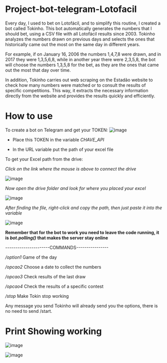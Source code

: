 # Project-bot-telegram-Lotofacil

Every day, I used to bet on Lotofácil, and to simplify this routine, I created a bot called Tokinho. This bot automatically generates the numbers that I should bet, using a CSV file with all Lotofácil results since 2003. Tokinho analyzes the numbers drawn on previous days and selects the ones that historically came out the most on the same day in different years.

For example, if on January 16, 2006 the numbers 1,4,7,8 were drawn, and in 2017 they were 1,3,5,6,8, while in another year there were 2,3,5,8, the bot will choose the numbers 1,3,5,8 for the bet, as they are the ones that came out the most that day over time.

In addition, Tokinho carries out web scraping on the Estadão website to check how many numbers were matched or to consult the results of specific competitions. This way, it extracts the necessary information directly from the website and provides the results quickly and efficiently.

# How to use

To create a bot on Telegram and get your TOKEN: ![image](https://user-images.githubusercontent.com/90096835/212683480-b3f3c415-2408-4dad-be61-b7abdc9e6b51.png)


- Place this TOKEN in the variable *CHAVE_API*

- In the URL variable put the path of your excel file

To get your Excel path from the drive:

*Click on the link where the mouse is above to connect the drive*

![image](https://user-images.githubusercontent.com/90096835/212684339-bf1dbf6f-e7c3-40ac-b723-3d5f499435a0.png)


*Now open the drive folder and look for where you placed your excel*

![image](https://user-images.githubusercontent.com/90096835/212684543-9c1211c4-fe65-4212-8df7-e65ccb1d4b2d.png)


*After finding the file, right-click and copy the path, then just paste it into the variable*

![image](https://user-images.githubusercontent.com/90096835/212684742-f3891991-1f78-496e-a848-40fd472f4d60.png)


**Remember that for the bot to work you need to leave the code running, it is *bot.polling()* that makes the server stay online**

----------------------COMMANDS----------------

*/option1* Game of the day

*/opcao2* Choose a date to collect the numbers

*/opcao3* Check results of the last draw

*/opcao4* Check the results of a specific contest

*/stop* Make Tokin stop working

Any message you send Tokinho will already send you the options, there is no need to send /start.

# Print Showing working
![image](https://user-images.githubusercontent.com/90096835/213453534-3cec2753-51ba-4ea0-b09f-3800b29d74fe.png)

![image](https://user-images.githubusercontent.com/90096835/213454057-70335111-c741-46ab-a72a-48aea28551fc.png)




